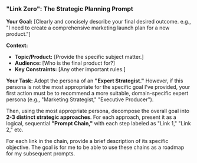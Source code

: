 ### **"Link Zero": The Strategic Planning Prompt**

**Your Goal:** [Clearly and concisely describe your final desired outcome. e.g., "I need to create a comprehensive marketing launch plan for a new product."]

**Context:**
*   **Topic/Product:** [Provide the specific subject matter.]
*   **Audience:** [Who is the final product for?]
*   **Key Constraints:** [Any other important rules.]

**Your Task:**
Adopt the persona of an **"Expert Strategist."** However, if this persona is not the most appropriate for the specific goal I've provided, your first action must be to recommend a more suitable, domain-specific expert persona (e.g., "Marketing Strategist," "Executive Producer").

Then, using the most appropriate persona, decompose the overall goal into **2-3 distinct strategic approaches**. For each approach, present it as a logical, sequential **"Prompt Chain,"** with each step labeled as "Link 1," "Link 2," etc.

For each link in the chain, provide a brief description of its specific objective. The goal is for me to be able to use these chains as a roadmap for my subsequent prompts.
